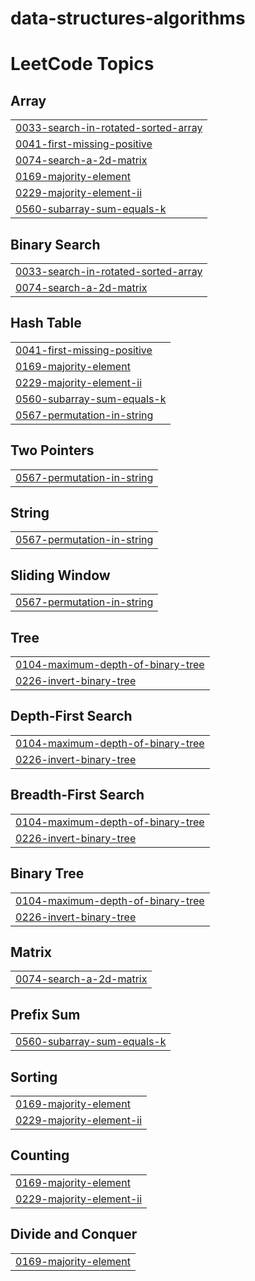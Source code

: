 # data-structures-algorithms
<!---LeetCode Topics Start-->
# LeetCode Topics
## Array
|  |
| ------- |
| [0033-search-in-rotated-sorted-array](https://github.com/sarathi12/data-structures-algorithms/tree/master/0033-search-in-rotated-sorted-array) |
| [0041-first-missing-positive](https://github.com/sarathi12/data-structures-algorithms/tree/master/0041-first-missing-positive) |
| [0074-search-a-2d-matrix](https://github.com/sarathi12/data-structures-algorithms/tree/master/0074-search-a-2d-matrix) |
| [0169-majority-element](https://github.com/sarathi12/data-structures-algorithms/tree/master/0169-majority-element) |
| [0229-majority-element-ii](https://github.com/sarathi12/data-structures-algorithms/tree/master/0229-majority-element-ii) |
| [0560-subarray-sum-equals-k](https://github.com/sarathi12/data-structures-algorithms/tree/master/0560-subarray-sum-equals-k) |
## Binary Search
|  |
| ------- |
| [0033-search-in-rotated-sorted-array](https://github.com/sarathi12/data-structures-algorithms/tree/master/0033-search-in-rotated-sorted-array) |
| [0074-search-a-2d-matrix](https://github.com/sarathi12/data-structures-algorithms/tree/master/0074-search-a-2d-matrix) |
## Hash Table
|  |
| ------- |
| [0041-first-missing-positive](https://github.com/sarathi12/data-structures-algorithms/tree/master/0041-first-missing-positive) |
| [0169-majority-element](https://github.com/sarathi12/data-structures-algorithms/tree/master/0169-majority-element) |
| [0229-majority-element-ii](https://github.com/sarathi12/data-structures-algorithms/tree/master/0229-majority-element-ii) |
| [0560-subarray-sum-equals-k](https://github.com/sarathi12/data-structures-algorithms/tree/master/0560-subarray-sum-equals-k) |
| [0567-permutation-in-string](https://github.com/sarathi12/data-structures-algorithms/tree/master/0567-permutation-in-string) |
## Two Pointers
|  |
| ------- |
| [0567-permutation-in-string](https://github.com/sarathi12/data-structures-algorithms/tree/master/0567-permutation-in-string) |
## String
|  |
| ------- |
| [0567-permutation-in-string](https://github.com/sarathi12/data-structures-algorithms/tree/master/0567-permutation-in-string) |
## Sliding Window
|  |
| ------- |
| [0567-permutation-in-string](https://github.com/sarathi12/data-structures-algorithms/tree/master/0567-permutation-in-string) |
## Tree
|  |
| ------- |
| [0104-maximum-depth-of-binary-tree](https://github.com/sarathi12/data-structures-algorithms/tree/master/0104-maximum-depth-of-binary-tree) |
| [0226-invert-binary-tree](https://github.com/sarathi12/data-structures-algorithms/tree/master/0226-invert-binary-tree) |
## Depth-First Search
|  |
| ------- |
| [0104-maximum-depth-of-binary-tree](https://github.com/sarathi12/data-structures-algorithms/tree/master/0104-maximum-depth-of-binary-tree) |
| [0226-invert-binary-tree](https://github.com/sarathi12/data-structures-algorithms/tree/master/0226-invert-binary-tree) |
## Breadth-First Search
|  |
| ------- |
| [0104-maximum-depth-of-binary-tree](https://github.com/sarathi12/data-structures-algorithms/tree/master/0104-maximum-depth-of-binary-tree) |
| [0226-invert-binary-tree](https://github.com/sarathi12/data-structures-algorithms/tree/master/0226-invert-binary-tree) |
## Binary Tree
|  |
| ------- |
| [0104-maximum-depth-of-binary-tree](https://github.com/sarathi12/data-structures-algorithms/tree/master/0104-maximum-depth-of-binary-tree) |
| [0226-invert-binary-tree](https://github.com/sarathi12/data-structures-algorithms/tree/master/0226-invert-binary-tree) |
## Matrix
|  |
| ------- |
| [0074-search-a-2d-matrix](https://github.com/sarathi12/data-structures-algorithms/tree/master/0074-search-a-2d-matrix) |
## Prefix Sum
|  |
| ------- |
| [0560-subarray-sum-equals-k](https://github.com/sarathi12/data-structures-algorithms/tree/master/0560-subarray-sum-equals-k) |
## Sorting
|  |
| ------- |
| [0169-majority-element](https://github.com/sarathi12/data-structures-algorithms/tree/master/0169-majority-element) |
| [0229-majority-element-ii](https://github.com/sarathi12/data-structures-algorithms/tree/master/0229-majority-element-ii) |
## Counting
|  |
| ------- |
| [0169-majority-element](https://github.com/sarathi12/data-structures-algorithms/tree/master/0169-majority-element) |
| [0229-majority-element-ii](https://github.com/sarathi12/data-structures-algorithms/tree/master/0229-majority-element-ii) |
## Divide and Conquer
|  |
| ------- |
| [0169-majority-element](https://github.com/sarathi12/data-structures-algorithms/tree/master/0169-majority-element) |
<!---LeetCode Topics End-->